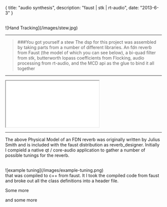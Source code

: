 {
  title: "audio synthesis",
  description: "faust | stk | rt-audio",
  date:  "2013-6-3"
}

<br>
![Hand Tracking](/images/stew.jpg)
<br>

---

>###You got yourself a stew
>The dsp for this project was assembled by taking parts from a number of different libraries.  An fdn reverb from Faust (the model of which you can see below), a bi-quad filter from stk, butterworth lopass coefficients from Flocking, audio processing from rt-audio, and the MCD api as the glue to bind it all together

---

<iframe src="/images/Reverb-svg/process.svg" ></iframe>

---
The above Physical Model of an FDN reverb was originally written by Julius Smith and is included with the faust distribution as reverb_designer. Initially I compield a native qt / core-audio application to gather a number of possible tunings for the reverb.

<br>
![example tuning](/images/example-tuning.png)
<br>
that was compiled to c++ from faust.  It   I took the compiled code from faust and broke out all the class definitions into a header file.



Some more

and some more